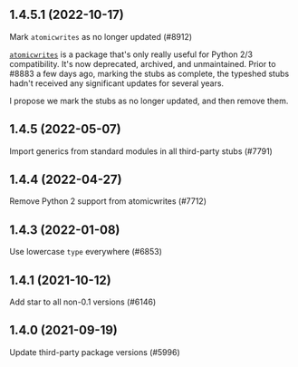 ## 1.4.5.1 (2022-10-17)

Mark `atomicwrites` as no longer updated (#8912)

[`atomicwrites`](https://github.com/untitaker/python-atomicwrites) is a package that's only really useful for Python 2/3 compatibility. It's now deprecated, archived, and unmaintained. Prior to #8883 a few days ago, marking the stubs as complete, the typeshed stubs hadn't received any significant updates for several years.

I propose we mark the stubs as no longer updated, and then remove them.

## 1.4.5 (2022-05-07)

Import generics from standard modules in all third-party stubs (#7791)

## 1.4.4 (2022-04-27)

Remove Python 2 support from atomicwrites (#7712)

## 1.4.3 (2022-01-08)

Use lowercase `type` everywhere (#6853)

## 1.4.1 (2021-10-12)

Add star to all non-0.1 versions (#6146)

## 1.4.0 (2021-09-19)

Update third-party package versions (#5996)

